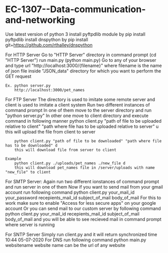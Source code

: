 # EC-1307--Data-communication-and-networking

Use latest version of python 3
install pyftpdlib module by pip install pyftpdlib
install dnspython by pip install git+https://github.com/rthalley/dnspython

For HTTP Server
    Go to "HTTP Server" directory in command prompt (cd "HTTP Server")
    run main.py (python main.py)
    Go to any of your browser and type url "http://localhost:3000/{filename}" where filename is the name of json file inside "JSON_data" directory for which you want to perform the GET request

    Ex. python server.py
        http://localhost:3000/pet_names

For FTP Server
    The directory is used to imitate some remote server and client is used to imitate a client system
    Run two different instances of command prompt
    In one of them move to the server directory and run "python server.py"
    In other one move to client directory and execute command in following manner
        python client.py "path of file to be uploaded relative to client" "path where file has to be uploaded relative to server" u
        this will upload the file from client to server

        python client.py "path of file to be downloaded" "path where file has to be downloaded" d
        this will download file from server to client
    
    Example
        python client.py ./uploads/pet_names ./new_file d
        this will download pet_names file in /server/uploads with name "new_file" to client

For SMTP Server:
    Again run two different ionstances of command prompt and run server in one of them
    Now if you want to send mail from your gmail account run following command
        python client.py your_mail_id your_password recepients_mail_id subject_of_mail body_of_mail
        For this to work make sure to enable "Access for less secure apps" on your google account
    Or you can send mail to our custom server by following command
        python client.py your_mail_id recepients_mail_id subject_of_mail body_of_mail
        and you will be able to see recieved mail in command prompt where server is running

For SNTP Server
    Simply run client.py and it will return synchronized time
 10:44 05-07-2020
For DNS
    run following command
    python main.py websitename
    website name can be the url of any website

